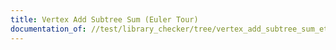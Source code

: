 ```yaml
---
title: Vertex Add Subtree Sum (Euler Tour)
documentation_of: //test/library_checker/tree/vertex_add_subtree_sum_et.test.py
---
```

